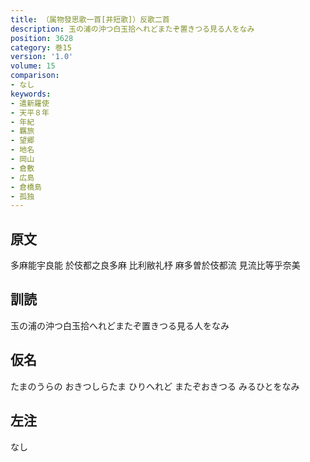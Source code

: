```yaml
---
title: （属物發思歌一首[并短歌]）反歌二首
description: 玉の浦の沖つ白玉拾へれどまたぞ置きつる見る人をなみ
position: 3628
category: 巻15
version: '1.0'
volume: 15
comparison:
- なし
keywords:
- 遣新羅使
- 天平８年
- 年紀
- 羈旅
- 望郷
- 地名
- 岡山
- 倉敷
- 広島
- 倉橋島
- 孤独
---
```


## 原文

多麻能宇良能 於伎都之良多麻 比利敝礼杼 麻多曽於伎都流 見流比等乎奈美

## 訓読

玉の浦の沖つ白玉拾へれどまたぞ置きつる見る人をなみ

## 仮名

たまのうらの おきつしらたま ひりへれど またぞおきつる みるひとをなみ

## 左注

なし

